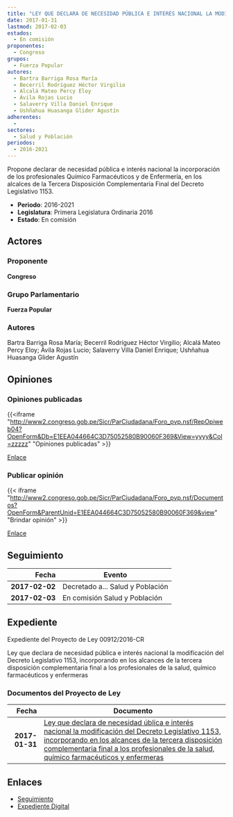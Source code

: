 ```yaml
---
title: "LEY QUE DECLARA DE NECESIDAD PÚBLICA E INTERÉS NACIONAL LA MODIFICACIÓN DEL DECRETO LEGISLATIVO 1153, INCORPORANDO EN LOS ALCANCES DE LA TERCERA DISPOSICIÓN COMPLEMENTARIA FINAL A LOS PROFESIONALES DE LA SALUD, QUÍMICO FARMACÉUTICOS Y ENFERMERAS"
date: 2017-01-31
lastmod: 2017-02-03
estados: 
  - En comisión
proponentes: 
  - Congreso
grupos: 
  - Fuerza Popular
autores: 
  - Bartra Barriga Rosa María
  - Becerril Rodríguez Héctor Virgilio
  - Alcalá Mateo Percy Eloy
  - Ávila Rojas Lucio
  - Salaverry Villa Daniel Enrique
  - Ushñahua Huasanga Glider Agustín
adherentes: 
  - 
sectores: 
  - Salud y Población
periodos: 
  - 2016-2021
---
```


Propone declarar de necesidad pública e interés nacional la incorporación de los profesionales Químico Farmacéuticos y de Enfermería, en los alcalces de la Tercera Disposición Complementaria Final del Decreto Legislativo 1153.

- **Periodo**: 2016-2021
- **Legislatura**: Primera Legislatura Ordinaria 2016
- **Estado**: En comisión

## Actores

### Proponente

**Congreso**

### Grupo Parlamentario

**Fuerza Popular**

### Autores

Bartra Barriga Rosa María; Becerril Rodríguez Héctor Virgilio; Alcalá Mateo Percy Eloy; Ávila Rojas Lucio; Salaverry Villa Daniel Enrique; Ushñahua Huasanga Glider Agustín


## Opiniones

### Opiniones publicadas

{{<iframe "http://www2.congreso.gob.pe/Sicr/ParCiudadana/Foro_pvp.nsf/RepOpiweb04?OpenForm&Db=E1EEA044664C3D75052580B90060F369&View=yyyy&Col=zzzzz" "Opiniones publicadas" >}}

[Enlace](http://www2.congreso.gob.pe/Sicr/ParCiudadana/Foro_pvp.nsf/RepOpiweb04?OpenForm&Db=E1EEA044664C3D75052580B90060F369&View=yyyy&Col=zzzzz)
### Publicar opinión

{{< iframe "http://www2.congreso.gob.pe/Sicr/ParCiudadana/Foro_pvp.nsf/Documentos?OpenForm&ParentUnid=E1EEA044664C3D75052580B90060F369&view" "Brindar opinión" >}}

[Enlace](http://www2.congreso.gob.pe/Sicr/ParCiudadana/Foro_pvp.nsf/Documentos?OpenForm&ParentUnid=E1EEA044664C3D75052580B90060F369&view)

## Seguimiento

| Fecha | Evento |
|------:|--------|
| **2017-02-02** | Decretado a... Salud y Población|
| **2017-02-03** | En comisión Salud y Población|


## Expediente

Expediente del Proyecto de Ley 00912/2016-CR

Ley que declara de necesidad pública e interés nacional la modificación del Decreto Legislativo 1153, incorporando en los alcances de la tercera disposición complementaria final a los profesionales de la salud, químico farmacéuticos y enfermeras


### Documentos del Proyecto de Ley

| Fecha | Documento |
|------:|--------|
| **2017-01-31** | [Ley que declara de necesidad ública e interés nacional la modificación del Decreto Legislativo 1153, incorporando en los alcances de la tercera disposición complementaria final a los profesionales de la salud, químico farmacéuticos y enfermeras](http://www.leyes.congreso.gob.pe/Documentos/2016_2021/Proyectos_de_Ley_y_de_Resoluciones_Legislativas/PL0091220170131.pdf) |

## Enlaces 

- [Seguimiento](http://www2.congreso.gob.pe/Sicr/TraDocEstProc/CLProLey2016.nsf/f7fff46988ca05b1052578e100829cc7/748f0ed6e307e9e3052580b9006583c0?OpenDocument)
- [Expediente Digital](http://www2.congreso.gob.pehttp://www2.congreso.gob.pe/Sicr/TraDocEstProc/CLProLey2016.nsf/f7fff46988ca05b1052578e100829cc7/748f0ed6e307e9e3052580b9006583c0?OpenDocument&Click=05257FB7005EB655.eb71d0cf91d8294e05256cdf006b5706/$Body/0.1C6C)
